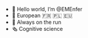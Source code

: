 - 👋 Hello world, I’m @EMEnfer
- 📍 European 🇫🇷 🇵🇱 🇪🇺
- 🧭 Always on the run
- 🗞 Cognitive science
<!---
EMEnfer/EMEnfer is a ✨ special ✨ repository because its `README.md` (this file) appears on your GitHub profile.
You can click the Preview link to take a look at your changes.
--->

